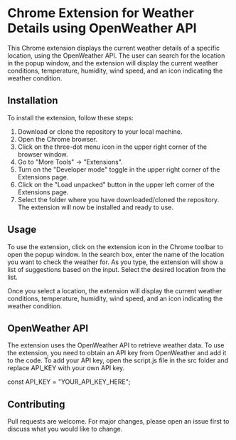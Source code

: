 # Chrome Extension for Weather Details using OpenWeather API
This Chrome extension displays the current weather details of a specific location, using the OpenWeather API. The user can search for the location in the popup window, and the extension will display the current weather conditions, temperature, humidity, wind speed, and an icon indicating the weather condition.

## Installation
To install the extension, follow these steps:

1. Download or clone the repository to your local machine.
2. Open the Chrome browser.
3. Click on the three-dot menu icon in the upper right corner of the browser window.
4. Go to "More Tools" -> "Extensions".
5. Turn on the "Developer mode" toggle in the upper right corner of the Extensions page.
6. Click on the "Load unpacked" button in the upper left corner of the Extensions page.
7. Select the folder where you have downloaded/cloned the repository.
The extension will now be installed and ready to use.

## Usage
To use the extension, click on the extension icon in the Chrome toolbar to open the popup window. In the search box, enter the name of the location you want to check the weather for. As you type, the extension will show a list of suggestions based on the input. Select the desired location from the list.

Once you select a location, the extension will display the current weather conditions, temperature, humidity, wind speed, and an icon indicating the weather condition.

## OpenWeather API
The extension uses the OpenWeather API to retrieve weather data. To use the extension, you need to obtain an API key from OpenWeather and add it to the code. To add your API key, open the script.js file in the src folder and replace API_KEY with your own API key.


const API_KEY = "YOUR_API_KEY_HERE";

## Contributing
Pull requests are welcome. For major changes, please open an issue first to discuss what you would like to change.